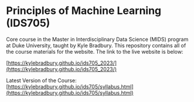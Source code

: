 # Principles of Machine Learning (IDS705)
Core course in the Master in Interdisciplinary Data Science (MIDS) program at Duke University, taught by Kyle Bradbury. This repository contains all of the course materials for the website. The link to the live website is below:

[https://kylebradbury.github.io/ids705_2023/](https://kylebradbury.github.io/ids705_2023/)

Latest Version of the Course: [https://kylebradbury.github.io/ids705/syllabus.html](https://kylebradbury.github.io/ids705/syllabus.html)
